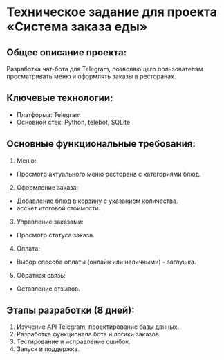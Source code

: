 # Техническое задание для проекта «Система заказа еды» 

## Общее описание проекта:
Разработка чат-бота для Telegram, позволяющего пользователям просматривать меню и оформлять заказы в ресторанах.
## Ключевые технологии:
- Платформа: Telegram
- Основной стек: Python, telebot, SQLite
## Основные функциональные требования:
1. Меню:
- Просмотр актуального меню ресторана с категориями блюд.
2. Оформление заказа:
- Добавление блюд в корзину с указанием количества.
- ассчет итоговой стоимости.
3. Управление заказами:
- Просмотр статуса заказа.
4. Оплата:
- Выбор способа оплаты (онлайн или наличными) - заглушка.
5. Обратная связь:
- Оставление отзывов.
## Этапы разработки (8 дней):
1. Изучение API Telegram, проектирование базы данных.
2. Разработка функционала бота и логики заказов.
3. Тестирование и исправление ошибок.
4. Запуск и поддержка.


